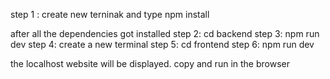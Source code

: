 step 1 :
create new terninak and type
npm install

after all the dependencies got installed
step 2:
cd backend 
step 3:
npm run dev
step 4:
create a new terminal
step 5:
cd frontend
step 6:
npm run dev

the localhost website will be displayed. copy and run in the browser


